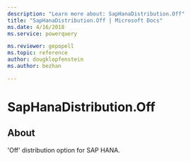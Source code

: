 ```yaml
---
description: "Learn more about: SapHanaDistribution.Off"
title: "SapHanaDistribution.Off | Microsoft Docs"
ms.date: 4/16/2018
ms.service: powerquery

ms.reviewer: gepopell
ms.topic: reference
author: dougklopfenstein
ms.author: bezhan

---
```

# SapHanaDistribution.Off
## About
'Off' distribution option for SAP HANA.

